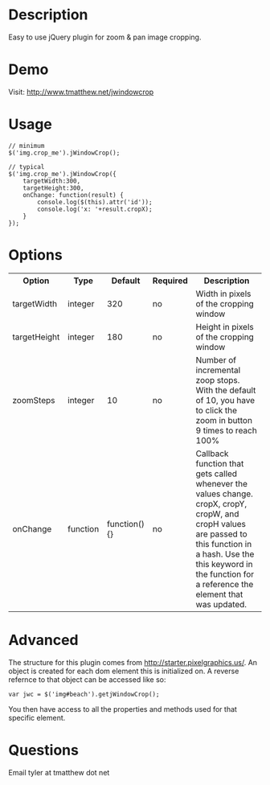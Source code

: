 Description
===========
Easy to use jQuery plugin for zoom & pan image cropping.

Demo
====
Visit: http://www.tmatthew.net/jwindowcrop

Usage
=====
	// minimum
	$('img.crop_me').jWindowCrop();

	// typical
	$('img.crop_me').jWindowCrop({
		targetWidth:300,
		targetHeight:300,
		onChange: function(result) {
			console.log($(this).attr('id'));
			console.log('x: '+result.cropX);
		}
	});

Options
=======
<table>
	<tr>
		<th>Option</th>
		<th>Type</th>
		<th>Default</th>
		<th>Required</th>
		<th>Description</th>
	</tr>
	<tr>
		<td>targetWidth</td><td>integer</td><td>320</td><td>no</td><td>Width in pixels of the cropping window</td>
	</tr>
	<tr>
		<td>targetHeight</td><td>integer</td><td>180</td><td>no</td><td>Height in pixels of the cropping window</td>
	</tr>
	<tr>
		<td>zoomSteps</td><td>integer</td><td>10</td><td>no</td><td>Number of incremental zoop stops. With the default of 10, you have to click the zoom in button 9 times to reach 100%</td>
	</tr>
	<tr>
		<td>onChange</td><td>function</td><td>function(){}</td><td>no</td><td>Callback function that gets called whenever the values change. cropX, cropY, cropW, and cropH values are passed to this function in a hash. Use the this keyword in the function for a reference the element that was updated.</td>
	</tr>
<table>

Advanced
========
The structure for this plugin comes from http://starter.pixelgraphics.us/. An object is created for each dom element this is initialized on. A reverse refernce to that object can be accessed like so:

	var jwc = $('img#beach').getjWindowCrop();

You then have access to all the properties and methods used for that specific element.

Questions
=========
Email tyler at tmatthew dot net
